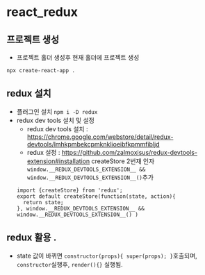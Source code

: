 # react_redux

## 프로젝트 생성
- 프로젝트 홀더 생성후 현재 홀더에 프로젝트 생성
```
npx create-react-app . 
```

## redux 설치 
- 플러그인 설치
`npm i -D redux` 
- redux dev tools 설치 및 설정
  + redux dev tools 설치 : https://chrome.google.com/webstore/detail/redux-devtools/lmhkpmbekcpmknklioeibfkpmmfibljd
  + redux 설정 : https://github.com/zalmoxisus/redux-devtools-extension#installation
    createStore 2번재 인자 `window.__REDUX_DEVTOOLS_EXTENSION__ && window.__REDUX_DEVTOOLS_EXTENSION__()`추가
  ```
  import {createStore} from 'redux';
  export default createStore(function(state, action){
    return state;
  }, window.__REDUX_DEVTOOLS_EXTENSION__ && window.__REDUX_DEVTOOLS_EXTENSION__() )
  ```
## redux 활용 .
- state 값이 바뀌면  `constructor(props){ super(props); }`호출되며, `constructor`실행후, `render(){}` 실행됨.